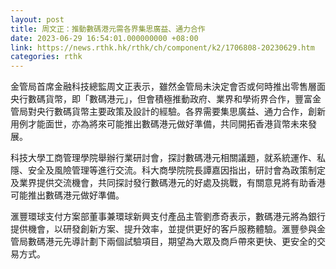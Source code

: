 ```yaml
---
layout: post
title: 周文正：推動數碼港元需各界集思廣益、通力合作
date: 2023-06-29 16:54:01.000000000 +08:00
link: https://news.rthk.hk/rthk/ch/component/k2/1706808-20230629.htm
categories: rthk
---
```


金管局首席金融科技總監周文正表示，雖然金管局未決定會否或何時推出零售層面央行數碼貨幣，即「數碼港元」，但會積極推動政府、業界和學術界合作，豐富金管局對央行數碼貨幣主要政策及設計的經驗。各界需要集思廣益、通力合作，創新用例才能面世，亦為將來可能推出數碼港元做好準備，共同開拓香港貨幣未來發展。

科技大學工商管理學院舉辦行業研討會，探討數碼港元相關議題，就系統運作、私隱、安全及風險管理等進行交流。科大商學院院長譚嘉因指出，研討會為政策制定及業界提供交流機會，共同探討發行數碼港元的好處及挑戰，有關意見將有助香港可能推出數碼港元做好準備。

滙豐環球支付方案部董事兼環球新興支付產品主管劉彥奇表示，數碼港元將為銀行提供機會，以研發創新方案、提升效率，並提供更好的客戶服務體驗。滙豐參與金管局數碼港元先導計劃下兩個試驗項目，期望為大眾及商戶帶來更快、更安全的交易方式。
